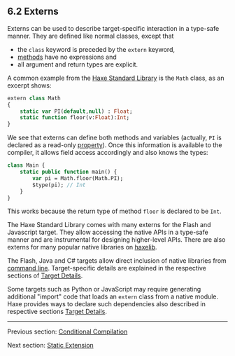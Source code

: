 ## 6.2 Externs

Externs can be used to describe target-specific interaction in a type-safe manner. They are defined like normal classes, except that



* the `class` keyword is preceded by the `extern` keyword,
* [methods](class-field-method.md) have no expressions and
* all argument and return types are explicit.



A common example from the [Haxe Standard Library](std.md) is the `Math` class, as an excerpt shows:

```haxe
extern class Math
{
	static var PI(default,null) : Float;
	static function floor(v:Float):Int;
}
```

We see that externs can define both methods and variables (actually, `PI` is declared as a read-only [property](class-field-property.md)). Once this information is available to the compiler, it allows field access accordingly and also knows the types:

```haxe
class Main {
	static public function main() {
		var pi = Math.floor(Math.PI);
		$type(pi); // Int
	}
}
```

This works because the return type of method `floor` is declared to be `Int`.

The Haxe Standard Library comes with many externs for the Flash and Javascript target. They allow accessing the native APIs in a type-safe manner and are instrumental for designing higher-level APIs. There are also externs for many popular native libraries on [haxelib](haxelib.md).

The Flash, Java and C# targets allow direct inclusion of native libraries from [command line](compiler-reference.md). Target-specific details are explained in the respective sections of [Target Details](#).

Some targets such as Python or JavaScript may require generating additional "import" code that loads an `extern` class from a native module. Haxe provides ways to declare such dependencies also described in respective sections [Target Details](#).

---

Previous section: [Conditional Compilation](lf-condition-compilation.md)

Next section: [Static Extension](lf-static-extension.md)